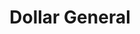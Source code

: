 ---
title: "Dollar General"
url: /lancaster/dollar-general-south-broad-street/
shop: variety store
---